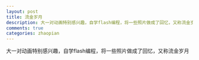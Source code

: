 ```yaml
---
layout: post
title: 流金岁月
description: 大一对动画特别感兴趣，自学flash编程，将一些照片做成了回忆，又称流金岁月
comments: true
categories: zhaopian
---
```


大一对动画特别感兴趣，自学flash编程，将一些照片做成了回忆，又称流金岁月
<object type="application/x-shockwave-flash" 
  data="/assets/post/流金岁月.swf" 
   width="800" height="500">
  <param name="movie" value="/assets/post/流金岁月.swf" />  
   <param name="quality" value="high"/>
</object>
